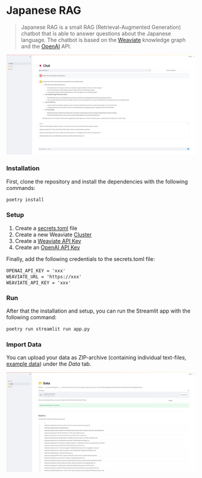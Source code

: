 # Japanese RAG

> Japanese RAG is a small RAG (Retrieval-Augmented Generation) chatbot that is able to answer questions about the Japanese language. The chatbot is based on the [Weaviate](https://www.semi.technology/products/weaviate.html) knowledge graph and the [OpenAI](https://platform.openai.com/docs/api-reference/chat) API.

![chat interface](./doc/chat.jpeg)

### Installation

First, clone the repository and install the dependencies with the following commands:

```bash
poetry install
```

### Setup

1. Create a [secrets.toml](https://docs.streamlit.io/develop/api-reference/connections/secrets.toml) file
2. Create a new Weaviate [Cluster](https://weaviate.io/developers/wcs/create-instance)
3. Create a [Weaviate API Key](https://weaviate.io/developers/weaviate/starter-guides/connect)
4. Create an [OpenAI API Key](https://platform.openai.com/docs/quickstart/step-2-setup-your-api-key)

Finally, add the following credentials to the secrets.toml file:

```text
OPENAI_API_KEY = 'xxx'
WEAVIATE_URL = 'https://xxx'
WEAVIATE_API_KEY = 'xxx'
```

### Run

After that the installation and setup, you can run the Streamlit app with the following command:

```bash
poetry run streamlit run app.py
```

### Import Data

You can upload your data as ZIP-archive (containing individual text-files, [example data](https://github.com/AlexW00/organic-japanese-transscripts)) under the _Data_ tab.

![import interface](./doc/import.jpeg)
